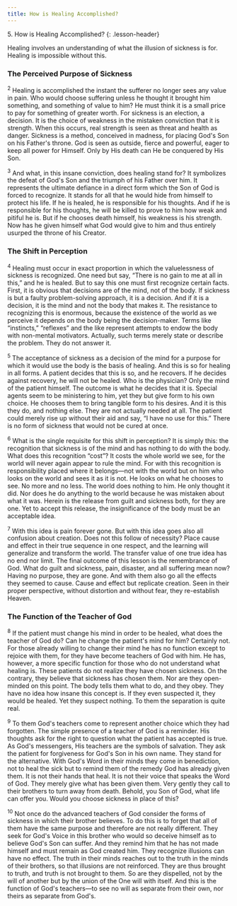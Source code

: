 ```yaml
---
title: How is Healing Accomplished?
---
```


5\. How is Healing Accomplished?
{: .lesson-header}

Healing involves an understanding of what the illusion of sickness is
for. Healing is impossible without this.

### The Perceived Purpose of Sickness

<sup>2</sup> Healing is accomplished the instant the sufferer no longer
sees any value in pain. Who would choose suffering unless he thought it
brought him something, and something of value to him? He must think it
is a small price to pay for something of greater worth. For sickness is
an election, a decision. It is the choice of weakness in the mistaken
conviction that it is strength. When this occurs, real strength is seen
as threat and health as danger. Sickness is a method, conceived in
madness, for placing God's Son on his Father's throne. God is seen as
outside, fierce and powerful, eager to keep all power for Himself. Only
by His death can He be conquered by His Son.

<sup>3</sup> And what, in this insane conviction, does healing stand
for? It symbolizes the defeat of God's Son and the triumph of his Father
over him. It represents the ultimate defiance in a direct form which the
Son of God is forced to recognize. It stands for all that he would hide
from himself to protect his life. If he is healed, he is responsible for
his thoughts. And if he is responsible for his thoughts, he will be
killed to prove to him how weak and pitiful he is. But if he chooses
death himself, his weakness is his strength. Now has he given himself
what God would give to him and thus entirely usurped the throne of his
Creator.

### The Shift in Perception

<sup>4</sup> Healing must occur in exact proportion in which the
valuelessness of sickness is recognized. One need but say, “There is no
gain to me at all in this,” and he is healed. But to say this one must
first recognize certain facts. First, it is obvious that decisions are
of the mind, not of the body. If sickness is but a faulty
problem-solving approach, it is a decision. And if it is a decision, it
is the mind and not the body that makes it. The resistance to
recognizing this is enormous, because the existence of the world as we
perceive it depends on the body being the decision-maker. Terms like
“instincts,” “reflexes” and the like represent attempts to endow the
body with non-mental motivators. Actually, such terms merely state or
describe the problem. They do not answer it.

<sup>5</sup> The acceptance of sickness as a decision of the mind for a
purpose for which it would use the body is the basis of healing. And
this is so for healing in all forms. A patient decides that this is so,
and he recovers. If he decides against recovery, he will not be healed.
Who is the physician? Only the mind of the patient himself. The outcome
is what he decides that it is. Special agents seem to be ministering to
him, yet they but give form to his own choice. He chooses them to bring
tangible form to his desires. And it is this they do, and nothing else.
They are not actually needed at all. The patient could merely rise up
without their aid and say, “I have no use for this.” There is no form of
sickness that would not be cured at once.

<sup>6</sup> What is the single requisite for this shift in perception?
It is simply this: the recognition that sickness is of the mind and has
nothing to do with the body. What does this recognition “cost”? It costs
the whole world we see, for the world will never again appear to rule
the mind. For with this recognition is responsibility placed where it
belongs—not with the world but on him who looks on the world and sees it
as it is not. He looks on what he chooses to see. No more and no less.
The world does nothing to him. He only thought it did. Nor does he do
anything to the world because he was mistaken about what it was. Herein
is the release from guilt and sickness both, for they are one. Yet to
accept this release, the insignificance of the body must be an
acceptable idea.

<sup>7</sup> With this idea is pain forever gone. But with this idea
goes also all confusion about creation. Does not this follow of
necessity? Place cause and effect in their true sequence in one respect,
and the learning will generalize and transform the world. The transfer
value of one true idea has no end nor limit. The final outcome of this
lesson is the remembrance of God. What do guilt and sickness, pain,
disaster, and all suffering mean now? Having no purpose, they are gone.
And with them also go all the effects they seemed to cause. Cause and
effect but replicate creation. Seen in their proper perspective, without
distortion and without fear, they re-establish Heaven.

### The Function of the Teacher of God

<sup>8</sup> If the patient must change his mind in order to be healed,
what does the teacher of God do? Can he change the patient's mind for
him? Certainly not. For those already willing to change their mind he
has no function except to rejoice with them, for they have become
teachers of God with him. He has, however, a more specific function for
those who do not understand what healing is. These patients do not
realize they have chosen sickness. On the contrary, they believe that
sickness has chosen them. Nor are they open-minded on this point. The
body tells them what to do, and they obey. They have no idea how insane
this concept is. If they even suspected it, they would be healed. Yet
they suspect nothing. To them the separation is quite real.

<sup>9</sup> To them God's teachers come to represent another choice
which they had forgotten. The simple presence of a teacher of God is a
reminder. His thoughts ask for the right to question what the patient
has accepted is true. As God's messengers, His teachers are the symbols
of salvation. They ask the patient for forgiveness for God's Son in his
own name. They stand for the alternative. With God's Word in their minds
they come in benediction, not to heal the sick but to remind them of the
remedy God has already given them. It is not their hands that heal. It
is not their voice that speaks the Word of God. They merely give what
has been given them. Very gently they call to their brothers to turn
away from death. Behold, you Son of God, what life can offer you. Would
you choose sickness in place of this?

<sup>10</sup> Not once do the advanced teachers of God consider the
forms of sickness in which their brother believes. To do this is to
forget that all of them have the same purpose and therefore are not
really different. They seek for God's Voice in this brother who would so
deceive himself as to believe God's Son can suffer. And they remind him
that he has not made himself and must remain as God created him. They
recognize illusions can have no effect. The truth in their minds reaches
out to the truth in the minds of their brothers, so that illusions are
not reinforced. They are thus brought to truth, and truth is not brought
to them. So are they dispelled, not by the will of another but by the
union of the One will with itself. And this is the function of God's
teachers—to see no will as separate from their own, nor theirs as
separate from God's.

